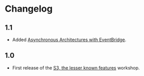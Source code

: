 # Changelog

## 1.1

* Added [Asynchronous Architectures with EventBridge](eventbridge).

## 1.0

* First release of the [S3, the lesser known features](https://github.com/ciberado/workshops/tree/main/s3-the-lesser-known-features) workshop.


